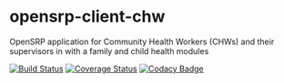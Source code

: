 # opensrp-client-chw
OpenSRP application for Community Health Workers (CHWs) and their supervisors in with a family and child health modules

[![Build Status](https://travis-ci.org/OpenSRP/opensrp-client-chw.svg?branch=master)](https://travis-ci.org/OpenSRP/opensrp-client-chw) [![Coverage Status](https://coveralls.io/repos/github/OpenSRP/opensrp-client-chw/badge.svg?branch=master)](https://coveralls.io/github/OpenSRP/opensrp-client-chw?branch=master) [![Codacy Badge](https://api.codacy.com/project/badge/Grade/609e43bd62b449a28503af17f086a148)](https://www.codacy.com/app/OpenSRP/opensrp-unicef-wcaro?utm_source=github.com&amp;utm_medium=referral&amp;utm_content=OpenSRP/opensrp-unicef-wcaro&amp;utm_campaign=Badge_Grade) 
